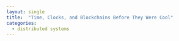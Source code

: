```yaml
---
layout: single
title:  "Time, Clocks, and Blockchains Before They Were Cool"
categories: 
  - distributed systems
---
```



